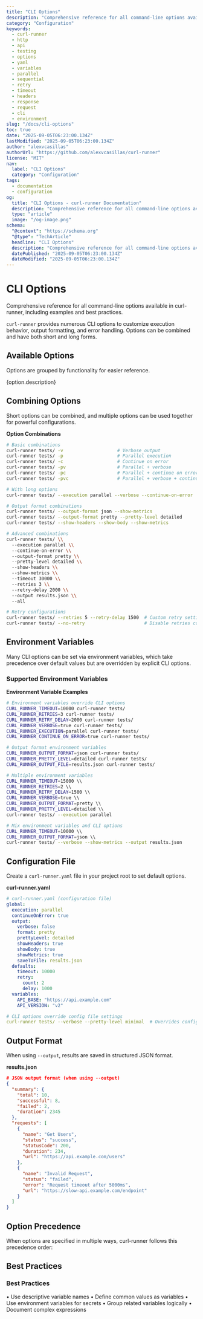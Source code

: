 ```yaml
---
title: "CLI Options"
description: "Comprehensive reference for all command-line options available in curl-runner, including examples and best practices."
category: "Configuration"
keywords:
  - curl-runner
  - http
  - api
  - testing
  - options
  - yaml
  - variables
  - parallel
  - sequential
  - retry
  - timeout
  - headers
  - response
  - request
  - cli
  - environment
slug: "/docs/cli-options"
toc: true
date: "2025-09-05T06:23:00.134Z"
lastModified: "2025-09-05T06:23:00.134Z"
author: "alexvcasillas"
authorUrl: "https://github.com/alexvcasillas/curl-runner"
license: "MIT"
nav:
  label: "CLI Options"
  category: "Configuration"
tags:
  - documentation
  - configuration
og:
  title: "CLI Options - curl-runner Documentation"
  description: "Comprehensive reference for all command-line options available in curl-runner, including examples and best practices."
  type: "article"
  image: "/og-image.png"
schema:
  "@context": "https://schema.org"
  "@type": "TechArticle"
  headline: "CLI Options"
  description: "Comprehensive reference for all command-line options available in curl-runner, including examples and best practices."
  datePublished: "2025-09-05T06:23:00.134Z"
  dateModified: "2025-09-05T06:23:00.134Z"
---
```


# CLI Options

Comprehensive reference for all command-line options available in curl-runner, including examples and best practices.

`curl-runner` provides numerous CLI options to customize execution behavior, output formatting, and error handling. Options can be combined and have both short and long forms.

## Available Options

Options are grouped by functionality for easier reference.

{option.description}

## Combining Options

Short options can be combined, and multiple options can be used together for powerful configurations.

**Option Combinations**

```bash
# Basic combinations
curl-runner tests/ -v                    # Verbose output
curl-runner tests/ -p                    # Parallel execution
curl-runner tests/ -c                    # Continue on error
curl-runner tests/ -pv                   # Parallel + verbose
curl-runner tests/ -pc                   # Parallel + continue on error
curl-runner tests/ -pvc                  # Parallel + verbose + continue on error

# With long options
curl-runner tests/ --execution parallel --verbose --continue-on-error

# Output format combinations
curl-runner tests/ --output-format json --show-metrics
curl-runner tests/ --output-format pretty --pretty-level detailed
curl-runner tests/ --show-headers --show-body --show-metrics

# Advanced combinations
curl-runner tests/ \\
  --execution parallel \\
  --continue-on-error \\
  --output-format pretty \\
  --pretty-level detailed \\
  --show-headers \\
  --show-metrics \\
  --timeout 30000 \\
  --retries 3 \\
  --retry-delay 2000 \\
  --output results.json \\
  --all

# Retry configurations
curl-runner tests/ --retries 5 --retry-delay 1500  # Custom retry settings
curl-runner tests/ --no-retry                      # Disable retries completely
```

## Environment Variables

Many CLI options can be set via environment variables, which take precedence over default values but are overridden by explicit CLI options.

### Supported Environment Variables

**Environment Variable Examples**

```bash
# Environment variables override CLI options
CURL_RUNNER_TIMEOUT=10000 curl-runner tests/
CURL_RUNNER_RETRIES=3 curl-runner tests/
CURL_RUNNER_RETRY_DELAY=2000 curl-runner tests/
CURL_RUNNER_VERBOSE=true curl-runner tests/
CURL_RUNNER_EXECUTION=parallel curl-runner tests/
CURL_RUNNER_CONTINUE_ON_ERROR=true curl-runner tests/

# Output format environment variables
CURL_RUNNER_OUTPUT_FORMAT=json curl-runner tests/
CURL_RUNNER_PRETTY_LEVEL=detailed curl-runner tests/
CURL_RUNNER_OUTPUT_FILE=results.json curl-runner tests/

# Multiple environment variables
CURL_RUNNER_TIMEOUT=15000 \\
CURL_RUNNER_RETRIES=2 \\
CURL_RUNNER_RETRY_DELAY=1500 \\
CURL_RUNNER_VERBOSE=true \\
CURL_RUNNER_OUTPUT_FORMAT=pretty \\
CURL_RUNNER_PRETTY_LEVEL=detailed \\
curl-runner tests/ --execution parallel

# Mix environment variables and CLI options
CURL_RUNNER_TIMEOUT=10000 \\
CURL_RUNNER_OUTPUT_FORMAT=json \\
curl-runner tests/ --verbose --show-metrics --output results.json
```

## Configuration File

Create a `curl-runner.yaml` file in your project root to set default options.

**curl-runner.yaml**

```yaml
# curl-runner.yaml (configuration file)
global:
  execution: parallel
  continueOnError: true
  output:
    verbose: false
    format: pretty
    prettyLevel: detailed
    showHeaders: true
    showBody: true
    showMetrics: true
    saveToFile: results.json
  defaults:
    timeout: 10000
    retry:
      count: 2
      delay: 1000
  variables:
    API_BASE: "https://api.example.com"
    API_VERSION: "v2"

# CLI options override config file settings
curl-runner tests/ --verbose --pretty-level minimal  # Overrides config file settings
```

## Output Format

When using `--output`, results are saved in structured JSON format.

**results.json**

```json
# JSON output format (when using --output)
{
  "summary": {
    "total": 10,
    "successful": 8,
    "failed": 2,
    "duration": 2345
  },
  "requests": [
    {
      "name": "Get Users",
      "status": "success",
      "statusCode": 200,
      "duration": 234,
      "url": "https://api.example.com/users"
    },
    {
      "name": "Invalid Request", 
      "status": "failed",
      "error": "Request timeout after 5000ms",
      "url": "https://slow-api.example.com/endpoint"
    }
  ]
}
```

## Option Precedence

When options are specified in multiple ways, curl-runner follows this precedence order:

## Best Practices

### Best Practices

• Use descriptive variable names
• Define common values as variables
• Use environment variables for secrets
• Group related variables logically
• Document complex expressions
